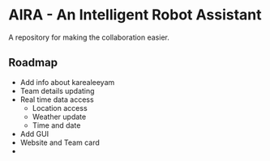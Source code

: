 
# AIRA - An Intelligent Robot Assistant
A repository for making the collaboration easier.

## Roadmap
 - Add info about karealeeyam
 - Team details updating 
 - Real time data access
   - Location access
   - Weather update
   - Time and date
 - Add GUI
 - Website and Team card
 - 
